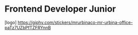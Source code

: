 # Frontend Developer Junior
 [logo] https://giphy.com/stickers/mrurbinaco-mr-urbina-office-paTz7UZbPfTZFRYnnB
